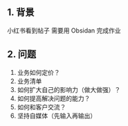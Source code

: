 ## 1. 背景 
小红书看到帖子
需要用 Obsidan 完成作业
## 2. 问题
1. 业务如何定价？
2. 业务清单 
3. 如何扩大自己的影响力（做大做强）？
4. 如何提高解决问题的能力？
5. 如何和客户交流？
6. 坚持自媒体（先输入再输出）